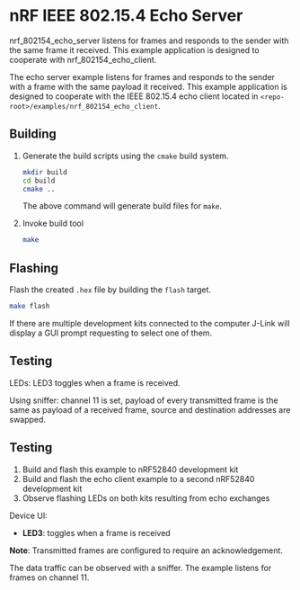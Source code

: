 # nRF IEEE 802.15.4 Echo Server

nrf_802154_echo_server listens for frames and responds to the sender with the same frame it
received.
This example application is designed to cooperate with nrf_802154_echo_client.

The echo server example listens for frames and responds to the sender with a frame with the same payload it received.
This example application is designed to cooperate with the IEEE 802.15.4 echo client located in `<repo-root>/examples/nrf_802154_echo_client`.

## Building

1. Generate the build scripts using the `cmake` build system.
    ```bash
    mkdir build
    cd build
    cmake ..
    ```
    The above command will generate build files for `make`.

2. Invoke build tool
    ```bash
    make
    ```

## Flashing

Flash the created `.hex` file by building the `flash` target.
```bash
make flash
```

If there are multiple development kits connected to the computer J-Link will display a GUI prompt requesting to select one of them.


## Testing

LEDs: LED3 toggles when a frame is received.

Using sniffer: channel 11 is set, payload of every transmitted frame is the same as payload
of a received frame, source and destination addresses are swapped.


## Testing

1. Build and flash this example to nRF52840 development kit
2. Build and flash the echo client example to a second nRF52840 development kit
3. Observe flashing LEDs on both kits resulting from echo exchanges

Device UI:
* __LED3__: toggles when a frame is received

__Note__: Transmitted frames are configured to require an acknowledgement.

The data traffic can be observed with a sniffer. The example listens for frames on channel 11.
